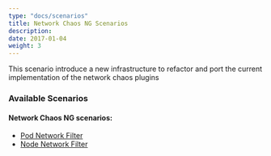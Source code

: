 ```yaml
---
type: "docs/scenarios"
title: Network Chaos NG Scenarios
description: 
date: 2017-01-04
weight: 3
---
```


This scenario introduce a new infrastructure to refactor and port the current implementation of the network chaos plugins

### Available Scenarios
#### Network Chaos NG scenarios:
- [Pod Network Filter](/docs/scenarios/network-chaos-ng-scenarios/pod-network-filter/_index.md)
- [Node Network Filter](/docs/scenarios/network-chaos-ng-scenarios/node-network-filter/_index.md)